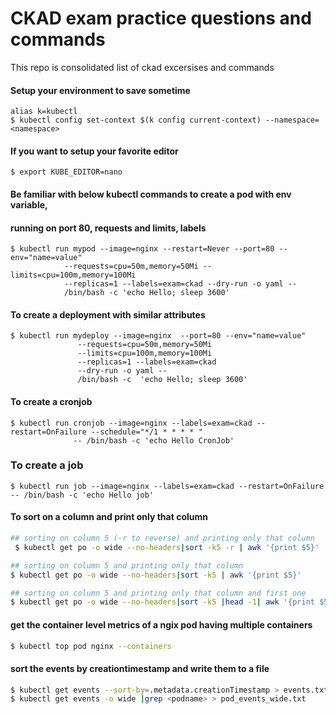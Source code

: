 # CKAD exam practice questions and commands 

This repo is consolidated list of ckad excersises and commands 

#### Setup your environment to save sometime 
```
alias k=kubectl 
$ kubectl config set-context $(k config current-context) --namespace=<namespace>
```
#### If you want to setup your favorite editor 
```
$ export KUBE_EDITOR=nano

```
#### Be familiar with below kubectl commands to create a pod with env variable, 
#### running on port 80, requests and limits, labels  
```
$ kubectl run mypod --image=nginx --restart=Never --port=80 --env="name=value" 
            --requests=cpu=50m,memory=50Mi --limits=cpu=100m,memory=100Mi 
            --replicas=1 --labels=exam=ckad --dry-run -o yaml -- 
            /bin/bash -c 'echo Hello; sleep 3600' 

```

#### To create a deployment with similar attributes 
```
$ kubectl run mydeploy --image=nginx  --port=80 --env="name=value" 
               --requests=cpu=50m,memory=50Mi 
               --limits=cpu=100m,memory=100Mi 
               --replicas=1 --labels=exam=ckad 
               --dry-run -o yaml -- 
               /bin/bash -c  'echo Hello; sleep 3600'  

```
#### To create a cronjob 
```
$ kubectl run cronjob --image=nginx --labels=exam=ckad --restart=OnFailure --schedule="*/1 * * * * " 
              -- /bin/bash -c 'echo Hello CronJob'
```
### To create a job 
```
$ kubectl run job --image=nginx --labels=exam=ckad --restart=OnFailure -- /bin/bash -c 'echo Hello job'
```
#### To sort on a column and print only that column 
```bash
## sorting on column 5 (-r to reverse) and printing only that column
 $ kubectl get po -o wide --no-headers|sort -k5 -r | awk '{print $5}' 

## sorting on column 5 and printing only that column
$ kubectl get po -o wide --no-headers|sort -k5 | awk '{print $5}' 

## sorting on column 5 and printing only that column and first one
$ kubectl get po -o wide --no-headers|sort -k5 |head -1| awk '{print $5}' 
``` 

#### get the container level metrics of a ngix pod having multiple containers
```bash
$ kubectl top pod nginx --containers
```

#### sort the events by creationtimestamp and write them to a file 
```bash
$ kubectl get events --sort-by=.metadata.creationTimestamp > events.txt
$ kubectl get events -o wide |grep <podname> > pod_events_wide.txt 
```
 